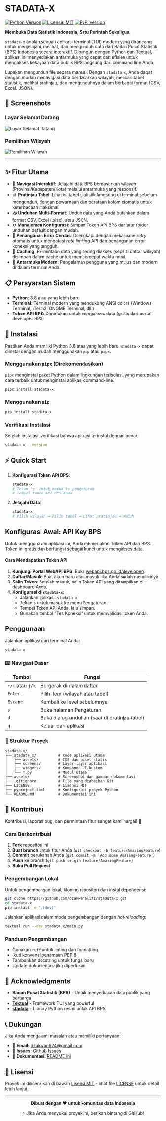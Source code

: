 # STADATA-X

[![Python Version](https://img.shields.io/badge/python-3.8+-blue.svg)](https://www.python.org/downloads/)
[![License: MIT](https://img.shields.io/badge/License-MIT-yellow.svg)](https://opensource.org/licenses/MIT)
[![PyPI version](https://badge.fury.io/py/stadata-x.svg)](https://badge.fury.io/py/stadata-x)

**Membuka Data Statistik Indonesia, Satu Perintah Sekaligus.**

`stadata-x` adalah sebuah aplikasi terminal (TUI) modern yang dirancang untuk menjelajahi, melihat, dan mengunduh data dari Badan Pusat Statistik (BPS) Indonesia secara interaktif. Dibangun dengan Python dan [Textual](https://github.com/textualize/textual), aplikasi ini menyediakan antarmuka yang cepat dan efisien untuk mengakses kekayaan data publik BPS langsung dari command line Anda.

Lupakan mengunduh file secara manual. Dengan `stadata-x`, Anda dapat dengan mudah menavigasi data berdasarkan wilayah, mencari tabel statistik, melihat pratinjau, dan mengunduhnya dalam berbagai format (CSV, Excel, JSON).

## 📸 Screenshots

### Layar Selamat Datang
![Layar Selamat Datang](assets/welcome-screen.png)

### Pemilihan Wilayah
![Pemilihan Wilayah](assets/region-selection.png)

---

## ✨ Fitur Utama

-   🎯 **Navigasi Interaktif**: Jelajahi data BPS berdasarkan wilayah (Provinsi/Kabupaten/Kota) melalui antarmuka yang responsif.
-   📊 **Pratinjau Tabel**: Lihat isi tabel statistik langsung di terminal sebelum mengunduh, dengan pewarnaan dan perataan kolom otomatis untuk keterbacaan maksimal.
-   📥 **Unduhan Multi-Format**: Unduh data yang Anda butuhkan dalam format CSV, Excel (.xlsx), atau JSON.
-   ⚙️ **Manajemen Konfigurasi**: Simpan Token API BPS dan atur folder unduhan default dengan mudah.
-   🔄 **Penanganan Error Cerdas**: Dilengkapi dengan mekanisme *retry* otomatis untuk mengatasi *rate limiting* API dan penanganan error koneksi yang tangguh.
-   🚀 **Caching**: Permintaan data yang sering diakses (seperti daftar wilayah) disimpan dalam cache untuk mempercepat waktu muat.
-   🎨 **Antarmuka Modern**: Pengalaman pengguna yang mulus dan modern di dalam terminal Anda.

## 📋 Persyaratan Sistem

-   **Python**: 3.8 atau yang lebih baru
-   **Terminal**: Terminal modern yang mendukung ANSI colors (Windows Terminal, iTerm2, GNOME Terminal, dll.)
-   **Token API BPS**: Diperlukan untuk mengakses data (gratis dari portal developer BPS)

## 🚀 Instalasi

Pastikan Anda memiliki Python 3.8 atau yang lebih baru. `stadata-x` dapat diinstal dengan mudah menggunakan `pip` atau `pipx`.

### Menggunakan `pipx` (Direkomendasikan)

`pipx` menginstal paket Python dalam lingkungan terisolasi, yang merupakan cara terbaik untuk menginstal aplikasi command-line.

```bash
pipx install stadata-x
```

### Menggunakan `pip`

```bash
pip install stadata-x
```

### Verifikasi Instalasi

Setelah instalasi, verifikasi bahwa aplikasi terinstal dengan benar:

```bash
stadata-x --version
```

## ⚡ Quick Start

1. **Konfigurasi Token API BPS**:
   ```bash
   stadata-x
   # Tekan 's' untuk masuk ke pengaturan
   # Tempel token API BPS Anda
   ```

2. **Jelajahi Data**:
   ```bash
   stadata-x
   # Pilih wilayah → Pilih tabel → Lihat pratinjau → Unduh
   ```

## Konfigurasi Awal: API Key BPS

Untuk menggunakan aplikasi ini, Anda memerlukan Token API dari BPS. Token ini gratis dan berfungsi sebagai kunci untuk mengakses data.

#### Cara Mendapatkan Token API

1.  **Kunjungi Portal WebAPI BPS**: Buka [webapi.bps.go.id/developer/](https://webapi.bps.go.id/developer/).
2.  **Daftar/Masuk**: Buat akun baru atau masuk jika Anda sudah memilikinya.
3.  **Salin Token**: Setelah masuk, salin Token API yang ditampilkan di dashboard Anda.
4.  **Konfigurasi di `stadata-x`**:
    -   Jalankan aplikasi: `stadata-x`
    -   Tekan `s` untuk masuk ke menu Pengaturan.
    -   Tempel Token API Anda, lalu simpan.
    -   Gunakan tombol "Tes Koneksi" untuk memvalidasi token Anda.

## Penggunaan

Jalankan aplikasi dari terminal Anda:

```bash
stadata-x
```

### ⌨️ Navigasi Dasar

| Tombol | Fungsi |
|--------|--------|
| `↑/↓` atau `j/k` | Bergerak di dalam daftar |
| `Enter` | Pilih item (wilayah atau tabel) |
| `Escape` | Kembali ke level sebelumnya |
| `s` | Buka halaman Pengaturan |
| `d` | Buka dialog unduhan (saat di pratinjau tabel) |
| `q` | Keluar dari aplikasi |

### 📁 Struktur Proyek

```
stadata-x/
├── stadata_x/          # Kode aplikasi utama
│   ├── assets/         # CSS dan asset statis
│   ├── screens/        # Layar-layar aplikasi
│   ├── widgets/        # Komponen UI kustom
│   └── *.py            # Modul utama
├── assets/             # Screenshot dan gambar dokumentasi
├── .gitignore          # File yang diabaikan Git
├── LICENSE             # Lisensi MIT
├── pyproject.toml      # Konfigurasi proyek Python
└── README.md           # Dokumentasi ini
```

## 🤝 Kontribusi

Kontribusi, laporan bug, dan permintaan fitur sangat kami hargai! 🎉

### Cara Berkontribusi

1. **Fork** repositori ini
2. **Buat branch** untuk fitur Anda (`git checkout -b feature/AmazingFeature`)
3. **Commit** perubahan Anda (`git commit -m 'Add some AmazingFeature'`)
4. **Push** ke branch (`git push origin feature/AmazingFeature`)
5. **Buka Pull Request**

### Pengembangan Lokal

Untuk pengembangan lokal, kloning repositori dan instal dependensi:

```bash
git clone https://github.com/dzakwanalifi/stadata-x.git
cd stadata-x
pip install -e ".[dev]"
```

Jalankan aplikasi dalam mode pengembangan dengan *hot-reloading*:

```bash
textual run --dev stadata_x/main.py
```

### Panduan Pengembangan

-   Gunakan `ruff` untuk linting dan formatting
-   Ikuti konvensi penamaan PEP 8
-   Tambahkan docstring untuk fungsi baru
-   Update dokumentasi jika diperlukan

## 🙏 Acknowledgments

-   **Badan Pusat Statistik (BPS)** - Untuk menyediakan data publik yang berharga
-   **[Textual](https://github.com/textualize/textual)** - Framework TUI yang powerful
-   **[stadata](https://github.com/bps-statistics/stadata)** - Library Python resmi untuk API BPS

## 📞 Dukungan

Jika Anda mengalami masalah atau memiliki pertanyaan:

-   📧 **Email**: dzakwan624@gmail.com
-   🐛 **Issues**: [GitHub Issues](https://github.com/dzakwanalifi/stadata-x/issues)
-   📖 **Dokumentasi**: [README ini](README.md)

## 📄 Lisensi

Proyek ini dilisensikan di bawah [Lisensi MIT](LICENSE) - lihat file [LICENSE](LICENSE) untuk detail lebih lanjut.

---

<div align="center">

**Dibuat dengan ❤️ untuk komunitas data Indonesia**

⭐ Jika Anda menyukai proyek ini, berikan bintang di GitHub!

</div>
